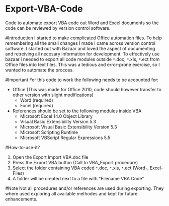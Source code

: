 # Export-VBA-Code
Code to automate export VBA code out Word and Excel documents so the code can be reviewed by version control software.

#Introduction
I started to make complicated Office automation files. To help remembering all the small changes I made I came across version control software. I started out with Bazaar and loved the aspect of documenting and retreiving all necesary information for development. To effectively use bazaar i needed to export all code modules outside `*`.doc, `*`.xls, `*`.ect from Office files into text files. This was a tedious and error-prone exercise, so I wanted to automate the procces.

#Important
For this code to work the following needs te be accounted for:
- Office (This was made for Office 2010, code should however transfer to other version with slight modifications)
  - Word (required)
  - Excel (required)
- References should be set to the following modules inside VBA
  - Microsoft Excel 14.0 Object Library
  - Visual Basic Extensibility Version 5.3
  - Microsoft Visual Basic Extensibility Version 5.3
  - Microsoft Scripting Runtime
  - Microsoft VBScript Regular Expressions 5.5

#How-to-use-it?
1. Open the Export Import VBA.doc file
2. Press the Export VBA button (Call to VBA_Export procedure)
3. Select the folder containing VBA coded `*`.doc, `*`.xls, `*`.ect (Word-, Excel-Files)
4. A folder will be created next to a file with "Filename VBA Code"

#Note
Not all procedures and/or references are used during exporting. They where used exploring all available methodes and kept for future enhancements.

